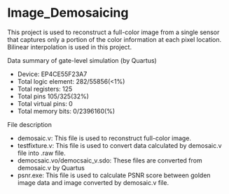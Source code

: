 # Image_Demosaicing

This project is used to reconstruct a full-color image from a single sensor that captures only a portion of the color information at each pixel location.
Bilinear interpolation is used in this project.

Data summary of gate-level simulation (by Quartus)
- Device: EP4CE55F23A7
- Total logic element: 282/55856(<1%)
- Total registers: 125
- Total pins 105/325(32%)
- Total virtual pins: 0
- Total memory bits: 0/2396160(%)

File description
- demosaic.v: This file is used to reconstruct full-color image.
- testfixture.v: This file is used to convert data calculated by demosaic.v file into .raw file.
- democsaic.vo/democsaic_v.sdo: These files are converted from demosaic.v by Quartus
- psnr.exe: This file is used to calculate PSNR score between golden image data and image converted by demosaic.v file.
